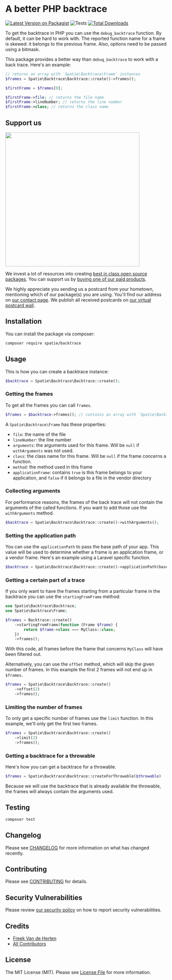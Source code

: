 # A better PHP backtrace

[![Latest Version on Packagist](https://img.shields.io/packagist/v/spatie/backtrace.svg?style=flat-square)](https://packagist.org/packages/spatie/backtrace)
![Tests](https://github.com/spatie/backtrace/workflows/Tests/badge.svg)
[![Total Downloads](https://img.shields.io/packagist/dt/spatie/backtrace.svg?style=flat-square)](https://packagist.org/packages/spatie/backtrace)

To get the backtrace in PHP you can use the `debug_backtrace` function. By default, it can be hard to work with. The
reported function name for a frame is skewed: it belongs to the previous frame. Also, options need to be passed using a
bitmask.

This package provides a better way than `debug_backtrace` to work with a back trace. Here's an example:

```php
// returns an array with `Spatie\Backtrace\Frame` instances
$frames = Spatie\Backtrace\Backtrace::create()->frames(); 

$firstFrame = $frames[0];

$firstFrame->file; // returns the file name
$firstFrame->lineNumber; // returns the line number
$firstFrame->class; // returns the class name
```

## Support us

[<img src="https://github-ads.s3.eu-central-1.amazonaws.com/backtrace.jpg?t=1" width="419px" />](https://spatie.be/github-ad-click/backtrace)

We invest a lot of resources into creating [best in class open source packages](https://spatie.be/open-source). You can
support us by [buying one of our paid products](https://spatie.be/open-source/support-us).

We highly appreciate you sending us a postcard from your hometown, mentioning which of our package(s) you are using.
You'll find our address on [our contact page](https://spatie.be/about-us). We publish all received postcards
on [our virtual postcard wall](https://spatie.be/open-source/postcards).

## Installation

You can install the package via composer:

```bash
composer require spatie/backtrace
```

## Usage

This is how you can create a backtrace instance:

```php
$backtrace = Spatie\Backtrace\Backtrace::create();
```

### Getting the frames

To get all the frames you can call `frames`.

```php
$frames = $backtrace->frames(); // contains an array with `Spatie\Backtrace\Frame` instances
```

A `Spatie\Backtrace\Frame` has these properties:

- `file`: the name of the file
- `lineNumber`: the line number
- `arguments`: the arguments used for this frame. Will be `null` if `withArguments` was not used.
- `class`: the class name for this frame. Will be `null` if the frame concerns a function.
- `method`: the method used in this frame
- `applicationFrame`: contains `true` is this frame belongs to your application, and `false` if it belongs to a file in
  the vendor directory

### Collecting arguments

For performance reasons, the frames of the back trace will not contain the arguments of the called functions. If you
want to add those use the `withArguments` method.

```php
$backtrace = Spatie\Backtrace\Backtrace::create()->withArguments();
```

### Setting the application path

You can use the `applicationPath` to pass the base path of your app. This value will be used to determine whether a
frame is an application frame, or a vendor frame. Here's an example using a Laravel specific function.

```php
$backtrace = Spatie\Backtrace\Backtrace::create()->applicationPath(base_path());
```

### Getting a certain part of a trace

If you only want to have the frames starting from a particular frame in the backtrace you can use
the `startingFromFrame` method:

```php
use Spatie\Backtrace\Backtrace;
use Spatie\Backtrace\Frame;

$frames = Backtrace::create()
    ->startingFromFrame(function (Frame $frame) {
        return $frame->class === MyClass::class;
    })
    ->frames();
```

With this code, all frames before the frame that concerns `MyClass` will have been filtered out.

Alternatively, you can use the `offSet` method, which will skip the given number of frames. In this example the first 2
frames will not end up in `$frames`.

```php
$frames = Spatie\Backtrace\Backtrace::create()
    ->offset(2)
    ->frames();
```

### Limiting the number of frames

To only get a specific number of frames use the `limit` function. In this example, we'll only get the first two frames.

```php
$frames = Spatie\Backtrace\Backtrace::create()
    ->limit(2)
    ->frames();
```

### Getting a backtrace for a throwable

Here's how you can get a backtrace for a throwable.

```php
$frames = Spatie\Backtrace\Backtrace::createForThrowable($throwable)
```

Because we will use the backtrace that is already available the throwable, the frames will always contain the arguments
used.

## Testing

``` bash
composer test
```

## Changelog

Please see [CHANGELOG](CHANGELOG.md) for more information on what has changed recently.

## Contributing

Please see [CONTRIBUTING](.github/CONTRIBUTING.md) for details.

## Security Vulnerabilities

Please review [our security policy](../../security/policy) on how to report security vulnerabilities.

## Credits

- [Freek Van de Herten](https://github.com/freekmurze)
- [All Contributors](../../contributors)

## License

The MIT License (MIT). Please see [License File](LICENSE.md) for more information.

